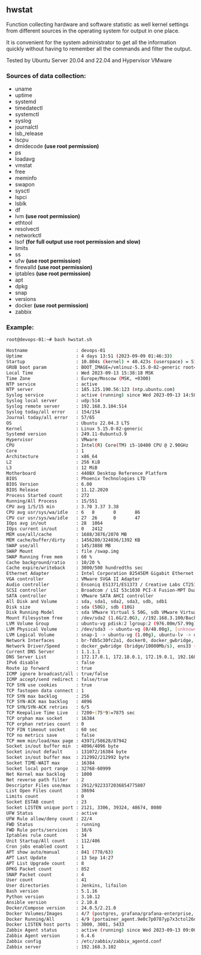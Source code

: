 ## hwstat

Function collecting hardware and software statistic as well kernel settings from different sources in the operating system for output in one place.

It is convenient for the system administrator to get all the information quickly without having to remember all the commands and filter the output.

Tested by Ubuntu Server 20.04 and 22.04 and Hypervisor VMware

### Sources of data collection:

- uname
- uptime
- systemd
- timedatectl
- systemctl
- syslog
- journalctl
- lsb_release
- lscpu
- dmidecode **(use root permission)**
- ps
- loadavg
- vmstat
- free
- meminfo
- swapon
- sysctl
- lspci
- lsblk
- df
- lvm **(use root permission)**
- ethtool
- resolvectl
- networkctl
- lsof **(for full output use root permission and slow)**
- limits
- ss
- ufw **(use root permission)**
- firewalld **(use root permission)**
- iptables **(use root permission)**
- apt
- dpkg
- snap
- versions
- docker **(use root permission)**
- zabbix

### Example:

```bash
root@devops-01:~# bash hwstat.sh

Hostname                  : devops-01
Uptime                    : 4 days 13:51 (2023-09-09 01:46:33)
Startup                   : 10.804s (kernel) + 40.423s (userspace) = 51.228s
GRUB boot param           : BOOT_IMAGE=/vmlinuz-5.15.0-82-generic root=/dev/mapper/ubuntu--vg-ubuntu--lv ro recovery nomodeset dis_ucode_ldr
Local Time                : Wed 2023-09-13 15:38:18 MSK
Time Zone                 : Europe/Moscow (MSK, +0300)
NTP service               : active
NTP server                : 185.125.190.56:123 (ntp.ubuntu.com)
Syslog service            : active (running) since Wed 2023-09-13 14:58:02 MSK; 40min ago
Syslog local server       : udp:514
Syslog remote server      : 192.168.3.104:514
Syslog today/all error    : 154/154
Journal today/all error   : 57/65
OS                        : Ubuntu 22.04.3 LTS
Kernel                    : Linux 5.15.0-82-generic
Systemd version           : 249.11-0ubuntu3.9
Hypervisor                : VMware
CPU                       : Intel(R) Core(TM) i5-10400 CPU @ 2.90GHz
Core                      : 1
Architecture              : x86_64
L2                        : 256 KiB
L3                        : 12 MiB
Motherboard               : 440BX Desktop Reference Platform
BIOS                      : Phoenix Technologies LTD
BIOS Version              : 6.00
BIOS Release              : 11.12.2020
Process Started count     : 272
Running/All Process       : 15/551
CPU avg 1/5/15 min        : 3.70 3.37 3.38
CPU avg usr/sys/wa/idle   : 6   8       0       86
CPU cur usr/sys/wa/idle   : 27  26      0       47
IOps avg in/out           : 28  1064
IOps current in/out       : 0   2412
MEM use/all/cache         : 1688/3876/2070 MB
MEM cache/buffer/dirty    : 1456280/324036/1392 KB
SWAP use/all              : 145/3888 MB
SWAP Mount                : file /swap.img
SWAP Running free mem     : 60 %
Cache background/ratio    : 10/20 %
Cache expire/writeback    : 3000/500 hundredths sec
Ethernet Adapter          : Intel Corporation 82545EM Gigabit Ethernet Controller (Copper) (rev 01)
VGA controller            : VMware SVGA II Adapter
Audio controller          : Ensoniq ES1371/ES1373 / Creative Labs CT2518 (rev 02)
SCSI controller           : Broadcom / LSI 53c1030 PCI-X Fusion-MPT Dual Ultra320 SCSI (rev 01)
SATA controller           : VMware SATA AHCI controller
All Disk and Volume       : sda, sda1, sda2, sda3, sdb, sdb1
Disk size                 : sda (50G), sdb (10G)
Disk Running Model        : sda VMware Virtual S 50G, sdb VMware Virtual S 10G
Mount Filesystem free     : /dev/sda2 (1.6G/2.0G), //192.168.3.100/Backup (304G/1.9T), overlay (36G/57G)
LVM Volume Group          : ubuntu-vg pdisk:2 lgroup:2 (976.00m/57.99g)
LVM Physical Volume       : /dev/sda3 -> ubuntu-vg (0/48.00g), [unknown] -> ubuntu-vg (976.00m/10.00g)
LVM Logical Volume        : snap-1 -> ubuntu-vg (1.00g), ubuntu-lv -> ubuntu-vg (56.04g)
Network Interfaces        : br-fdb5c30fc2a1, docker0, docker_gwbridge, ens33, veth3fb69fe, veth5535ce9
Network Driver/Speed      : docker_gwbridge (bridge/10000Mb/s), ens33 (e1000/1000Mb/s)
Current DNS Server        : 1.1.1.1
DNS Server List           : 172.17.0.1, 172.18.0.1, 172.19.0.1, 192.168.3.101, 8.8.8.8, 1.1.1.1
IPv6 disable              : false
Route ip forward          : true
ICMP ignore broadcast/all : true/false
ICMP accept/send redirect : false/true
TCP SYN use cookies       : true
TCP fastopen data connect : 1
TCP SYN max backlog       : 256
TCP SYN-ACK max backlog   : 4096
TCP SYN/SYN-ACK retries   : 6/5
TCP Keepalive Time Live   : 7200+(75*9)=7875 sec
TCP orphan max socket     : 16384
TCP orphan retries count  : 0
TCP FIN timeout socket    : 60 sec
TCP no metrics save       : false
TCP mem min/load/max page : 43971/58628/87942
Socket in/out buffer min  : 4096/4096 byte
Socket in/out default     : 131072/16384 byte
Socket in/out buffer max  : 212992/212992 byte
Socket TIME-WAIT max      : 16384
Socket local port range   : 32768-60999
Net Kernel max backlog    : 1000
Net reverse path filter   : 2
Descriptor Files use/max  : 2912/9223372036854775807
List Open Files count     : 38694
Limits count              : 0
Socket ESTAB count        : 23
Socket LISTEN unique port : 2121, 3306, 39324, 48674, 8080
UFW Status                : active
UFW Rule allow/deny count : 22/4
FWD Status                : running
FWD Rule ports/services   : 10/6
Iptables rule count       : 34
Unit Startup/All count    : 112/406
Cron jobs enabled count   : 1
APT show auto/manual      : 841 (778/63)
APT Last Update           : 13 Sep 14:27
APT List Upgrade count    : 8
DPKG Packet count         : 852
SNAP Packet count         : 4
User count                : 41
User directories          : Jenkins, lifailon
Bash version              : 5.1.16
Python version            : 3.10.12
Ansible version           : 2.10.8
Docker/Compose version    : 24.0.5/2.21.0
Docker Volumes/Images     : 4/7 (postgres, grafana/grafana-enterprise, louislam/uptime-kuma, portainer/agent)
Docker Running/All        : 4/9 (portainer_agent.9e0c7p0787yp7x3ctol26n2xw, grafana, uptime-kuma, pgsql)
Docker LISTEN host ports  : 3000, 3001, 5433
Zabbix Agent status       : active (running) since Wed 2023-09-13 09:00:04 MSK; 6h ago
Zabbix Agent version      : 6.4.6
Zabbix config             : /etc/zabbix/zabbix_agentd.conf
Zabbix server             : 192.168.3.102
```

